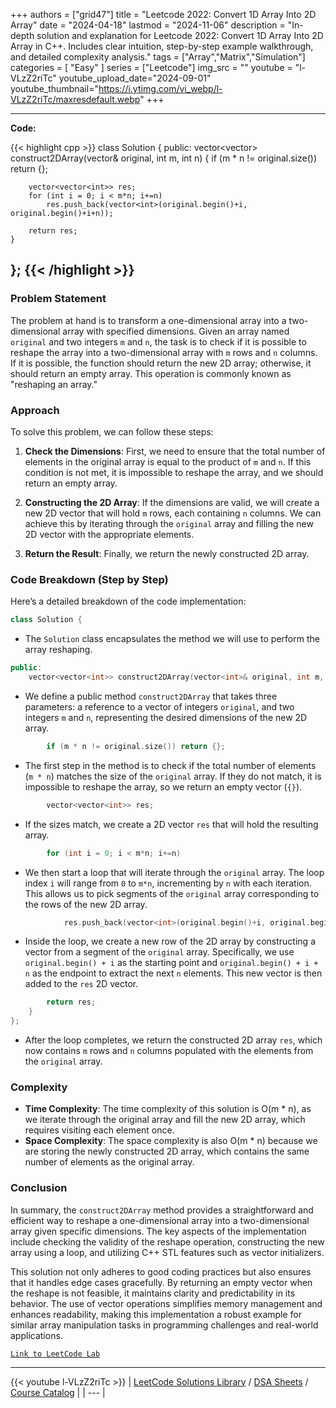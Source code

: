 
+++
authors = ["grid47"]
title = "Leetcode 2022: Convert 1D Array Into 2D Array"
date = "2024-04-18"
lastmod = "2024-11-06"
description = "In-depth solution and explanation for Leetcode 2022: Convert 1D Array Into 2D Array in C++. Includes clear intuition, step-by-step example walkthrough, and detailed complexity analysis."
tags = ["Array","Matrix","Simulation"]
categories = [
    "Easy"
]
series = ["Leetcode"]
img_src = ""
youtube = "l-VLzZ2riTc"
youtube_upload_date="2024-09-01"
youtube_thumbnail="https://i.ytimg.com/vi_webp/l-VLzZ2riTc/maxresdefault.webp"
+++



---
**Code:**

{{< highlight cpp >}}
class Solution {
public:
    vector<vector<int>> construct2DArray(vector<int>& original, int m, int n) {
        if (m * n != original.size()) return {};
        
        vector<vector<int>> res;
        for (int i = 0; i < m*n; i+=n)
            res.push_back(vector<int>(original.begin()+i, original.begin()+i+n));
            
        return res;
    }
};
{{< /highlight >}}
---

### Problem Statement

The problem at hand is to transform a one-dimensional array into a two-dimensional array with specified dimensions. Given an array named `original` and two integers `m` and `n`, the task is to check if it is possible to reshape the array into a two-dimensional array with `m` rows and `n` columns. If it is possible, the function should return the new 2D array; otherwise, it should return an empty array. This operation is commonly known as "reshaping an array."

### Approach

To solve this problem, we can follow these steps:

1. **Check the Dimensions**: First, we need to ensure that the total number of elements in the original array is equal to the product of `m` and `n`. If this condition is not met, it is impossible to reshape the array, and we should return an empty array.

2. **Constructing the 2D Array**: If the dimensions are valid, we will create a new 2D vector that will hold `m` rows, each containing `n` columns. We can achieve this by iterating through the `original` array and filling the new 2D vector with the appropriate elements.

3. **Return the Result**: Finally, we return the newly constructed 2D array.

### Code Breakdown (Step by Step)

Here’s a detailed breakdown of the code implementation:

```cpp
class Solution {
```
- The `Solution` class encapsulates the method we will use to perform the array reshaping.

```cpp
public:
    vector<vector<int>> construct2DArray(vector<int>& original, int m, int n) {
```
- We define a public method `construct2DArray` that takes three parameters: a reference to a vector of integers `original`, and two integers `m` and `n`, representing the desired dimensions of the new 2D array.

```cpp
        if (m * n != original.size()) return {};
```
- The first step in the method is to check if the total number of elements (`m * n`) matches the size of the `original` array. If they do not match, it is impossible to reshape the array, so we return an empty vector (`{}`).

```cpp
        vector<vector<int>> res;
```
- If the sizes match, we create a 2D vector `res` that will hold the resulting array.

```cpp
        for (int i = 0; i < m*n; i+=n)
```
- We then start a loop that will iterate through the `original` array. The loop index `i` will range from `0` to `m*n`, incrementing by `n` with each iteration. This allows us to pick segments of the `original` array corresponding to the rows of the new 2D array.

```cpp
            res.push_back(vector<int>(original.begin()+i, original.begin()+i+n));
```
- Inside the loop, we create a new row of the 2D array by constructing a vector from a segment of the `original` array. Specifically, we use `original.begin() + i` as the starting point and `original.begin() + i + n` as the endpoint to extract the next `n` elements. This new vector is then added to the `res` 2D vector.

```cpp
        return res;
    }
};
```
- After the loop completes, we return the constructed 2D array `res`, which now contains `m` rows and `n` columns populated with the elements from the `original` array.

### Complexity

- **Time Complexity**: The time complexity of this solution is O(m * n), as we iterate through the original array and fill the new 2D array, which requires visiting each element once.
- **Space Complexity**: The space complexity is also O(m * n) because we are storing the newly constructed 2D array, which contains the same number of elements as the original array.

### Conclusion

In summary, the `construct2DArray` method provides a straightforward and efficient way to reshape a one-dimensional array into a two-dimensional array given specific dimensions. The key aspects of the implementation include checking the validity of the reshape operation, constructing the new array using a loop, and utilizing C++ STL features such as vector initializers.

This solution not only adheres to good coding practices but also ensures that it handles edge cases gracefully. By returning an empty vector when the reshape is not feasible, it maintains clarity and predictability in its behavior. The use of vector operations simplifies memory management and enhances readability, making this implementation a robust example for similar array manipulation tasks in programming challenges and real-world applications.

[`Link to LeetCode Lab`](https://leetcode.com/problems/convert-1d-array-into-2d-array/description/)

---
{{< youtube l-VLzZ2riTc >}}
| [LeetCode Solutions Library](https://grid47.xyz/leetcode/) / [DSA Sheets](https://grid47.xyz/sheets/) / [Course Catalog](https://grid47.xyz/courses/) |
| --- |
